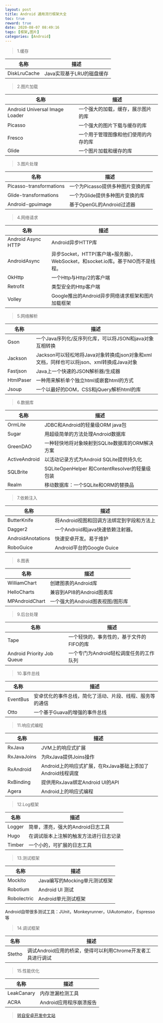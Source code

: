 ```yaml
---
layout: post
title: Android 通用流行框架大全
toc: true
reward: true
date: 2020-08-07 08:49:16
tags: [框架,图片]
categories: [Android]
---
```


>1.缓存


|名称|	描述|
|--|----|
|DiskLruCache|	Java实现基于LRU的磁盘缓存|

>2.图片加载

|名称	|描述|
|--|----|
|Android Universal Image Loader|	一个强大的加载，缓存，展示图片的库|
|Picasso	|一个强大的图片下载与缓存的库|
|Fresco	|一个用于管理图像和他们使用的内存的库|
|Glide	|一个图片加载和缓存的库|

<!-- more -->

>3.图片处理

|名称|	描述|
|--|----|
|Picasso-transformations|	一个为Picasso提供多种图片变换的库|
|Glide-transformations	|一个为Glide提供多种图片变换的库|
|Android-gpuimage	|基于OpenGL的Android过滤器|

>4.网络请求

|名称	|描述|
|--|----|
|Android Async HTTP	|Android异步HTTP库|
|AndroidAsync	|异步Socket，HTTP(客户端+服务器)，WebSocket，和socket.io库。基于NIO而不是线程。|
|OkHttp|	一个Http与Http/2的客户端|
|Retrofit	|类型安全的Http客户端|
|Volley	|Google推出的Android异步网络请求框架和图片加载框架|

>5.网络解析

|名称|	描述|
|--|----|
|Gson|	一个Java序列化/反序列化库，可以将JSON和java对象互相转换|
|Jackson	|Jackson可以轻松地将Java对象转换成json对象和xml文档，同样也可以将json、xml转换成Java对象|
|Fastjson|	Java上一个快速的JSON解析器/生成器|
|HtmlPaser	|一种用来解析单个独立html或嵌套html的方式|
|Jsoup	|一个以最好的DOM，CSS和jQuery解析html的库|

>6.数据库

|名称	|描述|
|--|----|
|OrmLite	|JDBC和Android的轻量级ORM java包|
|Sugar	|用超级简单的方法处理Android数据库|
|GreenDAO	|一种轻快地将对象映射到SQLite数据库的ORM解决方案|
|ActiveAndroid	|以活动记录方式为Android SQLite提供持久化|
|SQLBrite	|SQLiteOpenHelper 和ContentResolver的轻量级包装|
|Realm	|移动数据库：一个SQLite和ORM的替换品|

>7.依赖注入

|名称|	描述|
|--|----|
|ButterKnife	|将Android视图和回调方法绑定到字段和方法上|
|Dagger2|	一个Android和java快速依赖注射器。|
|AndroidAnotations|	快速安卓开发。易于维护|
|RoboGuice	|Android平台的Google Guice|

>8.图表

|名称|	描述|
|--|----|
|WilliamChart	|创建图表的Android库|
|HelloCharts	|兼容到API8的Android图表库|
|MPAndroidChart	|一个强大的Android图表视图/图形库|

>9.后台处理

|名称|	描述|
|--|----|
|Tape	|一个轻快的，事务性的，基于文件的FIFO的库|
|Android Priority Job Queue	|一个专门为Android轻松调度任务的工作队列|

>10.事件总线

|名称	|描述|
|--|----|
|EventBus|	安卓优化的事件总线，简化了活动、片段、线程、服务等的通信|
|Otto	|一个基于Guava的增强的事件总线|

>11.响应式编程

|名称|	描述|
|--|----|
|RxJava	|JVM上的响应式扩展|
|RxJavaJoins	|为RxJava提供Joins操作|
|RxAndroid|	Android上的响应式扩展，在RxJava基础上添加了Android线程调度|
|RxBinding	|提供用RxJava绑定Android UI的API|
|Agera	|Android上的响应式编程|

>12.Log框架

|名称|	描述|
|--|----|
|Logger|	简单，漂亮，强大的Android日志工具|
|Hugo	|在调试版本上注解的触发方法进行日志记录|
|Timber	|一个小的，可扩展的日志工具|

>13.测试框架

|名称	|描述|
|--|----|
|Mockito	|Java编写的Mocking单元测试框架|
|Robotium	|Android UI 测试|
|Robolectric|	Android单元测试框架|
Android自带很多测试工具：JUnit，Monkeyrunner，UiAutomator，Espresso等

>14.调试框架

|名称	|描述|
|--|----|
|Stetho	|调试Android应用的桥梁，使得可以利用Chrome开发者工具进行调试|

>15.性能优化

| 名称 | 描述 |
| -- | ---- |
|LeakCanary	|内存泄漏检测工具|
|ACRA|	Android应用程序崩溃报告|

> [转自安卓开发中文站](http://www.androidchina.net/4920.html)